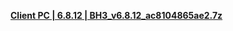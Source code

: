 **[Client PC | 6.8.12 | BH3_v6.8.12_ac8104865ae2.7z](https://bh3rd-beta.bh3.com/ptpublic/Beta/20230616122840_7KmOoMvE5RFRCQN2/BH3_v6.8.12_ac8104865ae2.7z)**

